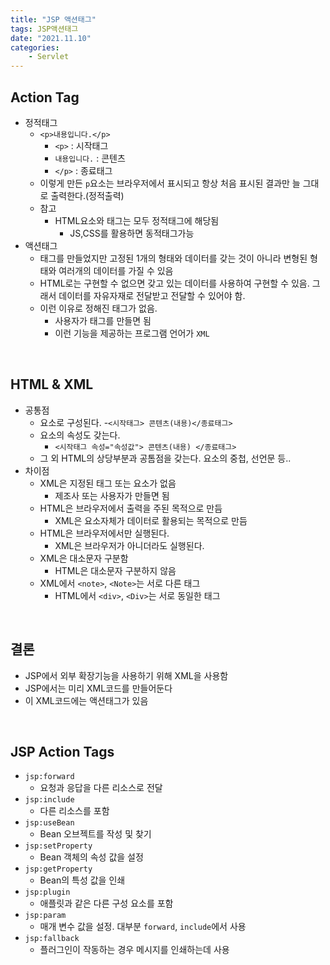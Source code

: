 ```yaml
---
title: "JSP 액션태그"
tags: JSP액션태그
date: "2021.11.10"
categories: 
    - Servlet
---
```


## Action Tag
- 정적태그
	- `<p>내용입니다.</p>`
		- `<p>` : 시작태그
		- `내용입니다.` : 콘텐츠
		- `</p>` : 종료태그
	- 이렇게 만든 `p`요소는 브라우저에서 표시되고 항상 처음 표시된 결과만 늘 그대로 출력한다.(정적출력)
	- 참고
		- HTML요소와 태그는 모두 정적태그에 해당됨
			- JS,CSS를 활용하면 동적태그가능
- 액션태그
	- 태그를 만들었지만 고정된 1개의 형태와 데이터를 갖는 것이 아니라 변형된 형태와 여러개의 데이터를 가질 수 있음
	- HTML로는 구현할 수 없으면 갖고 있는 데이터를 사용하여 구현할 수 있음. 그래서 데이터를 자유자재로 전달받고 전달할 수 있어야 함.
	- 이런 이유로 정해진 태그가 없음.
		- 사용자가 태그를 만들면 됨
		- 이런 기능을 제공하는 프로그램 언어가 `XML`

<br>

## HTML & XML
- 공통점
	- 요소로 구성된다.
		-`<시작태그> 콘텐츠(내용)</종료태그>`
	- 요소의 속성도 갖는다.
		- `<시작태그 속성="속성값"> 콘텐츠(내용) </종료태그>`
	- 그 외 HTML의 상당부분과 공톰점을 갖는다. 요소의 중첩, 선언문 등..
- 차이점
	- XML은 지정된 태그 또는 요소가 없음
		- 제조사 또는 사용자가 만들면 됨
	- HTML은 브라우저에서 출력을 주된 목적으로 만듬
		- XML은 요소자체가 데이터로 활용되는 목적으로 만듬
	- HTML은 브라우저에서만 실행된다.
		- XML은 브라우저가 아니더라도 실행된다.
	- XML은 대소문자 구분함
		- HTML은 대소문자 구분하지 않음
	- XML에서 `<note>`, `<Note>`는 서로 다른 태그
		- HTML에서 `<div>`, `<Div>`는 서로 동일한 태그

<br>

## 결론
- JSP에서 외부 확장기능을 사용하기 위해 XML을 사용함
- JSP에서는 미리 XML코드를 만들어둔다
- 이 XML코드에는 액션태그가 있음

<br>

## JSP Action Tags
- `jsp:forward`
	- 요청과 응답을 다른 리소스로 전달
- `jsp:include`
	- 다른 리소스를 포함
- `jsp:useBean`
	- Bean 오브젝트를 작성 및 찾기
- `jsp:setProperty`
	- Bean 객체의 속성 값을 설정
- `jsp:getProperty`
	- Bean의 특성 값을 인쇄
- `jsp:plugin`
	- 애플릿과 같은 다른 구성 요소를 포함
- `jsp:param`
	- 매개 변수 값을 설정. 대부분 `forward`, `include`에서 사용
- `jsp:fallback`
	- 플러그인이 작동하는 경우 메시지를 인쇄하는데 사용